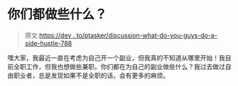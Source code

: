 # 你们都做些什么？

> 原文:[https://dev . to/ptasker/discussion-what-do-you-guys-do-a-side-hustle-788](https://dev.to/ptasker/discussion-what-do-you-guys-do-for-a-side-hustle-788)

嘿大家，我最近一直在考虑为自己开一个副业，但我真的不知道从哪里开始！我目前全职工作，但我也想做些兼职。你们都在为自己的副业做些什么？我过去做过自由职业者，总是发现如果不是全职的话，会有更多的麻烦。